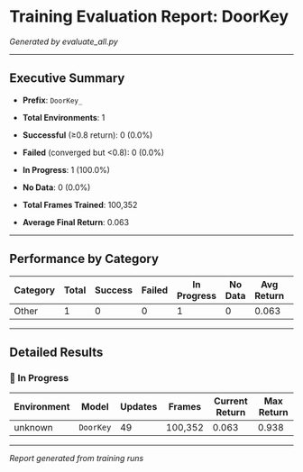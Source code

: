 # Training Evaluation Report: DoorKey

*Generated by evaluate_all.py*

---

## Executive Summary

- **Prefix**: `DoorKey_`
- **Total Environments**: 1
- **Successful** (≥0.8 return): 0 (0.0%)
- **Failed** (converged but <0.8): 0 (0.0%)
- **In Progress**: 1 (100.0%)
- **No Data**: 0 (0.0%)

- **Total Frames Trained**: 100,352
- **Average Final Return**: 0.063

---

## Performance by Category

| Category | Total | Success | Failed | In Progress | No Data | Avg Return | Total Frames |
|----------|-------|---------|--------|-------------|---------|------------|-------------|
| Other | 1 | 0 | 0 | 1 | 0 | 0.063 | 100,352 |

---

## Detailed Results

### 🔄 In Progress

| Environment | Model | Updates | Frames | Current Return | Max Return |
|-------------|-------|---------|--------|----------------|------------|
| unknown | `DoorKey` | 49 | 100,352 | 0.063 | 0.938 |

---

*Report generated from training runs*
